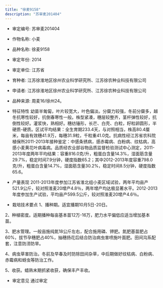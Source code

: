 ```yaml
---
title: "徐麦9158"
description: "苏审麦201404"
---
```

* 审定编号:  苏审麦201404

*  作物名称:  小麦

*  品种名称:  徐麦9158

*  审定年份:  2014

*  审定单位:  江苏省

* 育种者:  江苏徐淮地区徐州农业科学研究所、江苏徐农种业科技有限公司

*  申请者:  江苏徐淮地区徐州农业科学研究所、江苏徐农种业科技有限公司

*  品种来源:  周麦16/徐州24。

*  特征特性
幼苗半匍匐，叶片较宽大，叶色偏淡。分蘖力较强，冬前分蘖多，越冬抗寒性较好，抗倒春寒性一般。株型紧凑，穗层较整齐，茎杆弹性较好，抗倒性较好。灌浆快，熟相好。穗纺锤形，长芒、白壳、白粒，籽粒卵圆形，半硬质-硬质。区试平均结果：全生育期233.4天，与对照相当，株高80.4厘米，每亩有效穗41.9万，每穗31.9粒，千粒重41.0克。抗病性经江苏省农科院植保所2011-2013年接种鉴定：中感条锈病，感赤霉病、白粉病、纹枯病，高感小麦黄花叶病毒病。品质经农业部谷物品质监督检验测试中心测定，2011-2013年度两年平均结果：容重816.0克/升，粗蛋白含量14.3%，湿面筋含量29.7%，稳定时间7.9分钟，硬度指数65.2；其中2012-2013年度容重798.0克/升，粗蛋白含量14.7%，湿面筋含量30.2%，稳定时间8.5分钟，硬度指数65.6。

*  产量表现
2011-2013年度参加江苏省淮北组小麦区域试验，两年平均亩产521.9公斤，较对照淮麦20增产4.8％，两年增产均达极显著水平。2012-2013年度参加生产试验，平均亩产599.5公斤，较对照淮麦20增产4.6％。

*  栽培技术要点
1、播种期。适宜播期10月5日-20日。
2、种植密度。适期播种每亩基本苗12万-16万，肥力水平偏低应适当增加基本苗。
3、肥水管理。一般亩施纯氮18公斤左右，配合施用磷、钾肥。氮肥基苗肥占60%，拔节孕穗肥占40%，抽穗扬花后结合防治病虫害喷施叶面肥。田间沟系配套，注意防涝防旱。
4、病虫草害防治。冬前及早春及时防除田间杂草，中后期做好纹枯病、白粉病、赤霉病和蚜虫等防治工作。
5、收获。蜡熟末期抓紧收获，确保丰产丰收。

*  审定意见
通过审定
